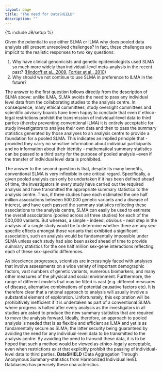 ```yaml
---
layout: page
title: "The need for DataSHIELD"
description: ""
---
```

{% include JB/setup %}

Given the potential to use either SLMA or ILMA why does pooled data analysis still present unresolved challenges? In fact, these challenges are implicit to the realistic responses to two key questions: 

1. Why have clinical genomicists and genetic epidemiologists used SLMA so much more widely than individual-level meta-analysis in the recent past? ([Hindorff et al., 2009](/references), [Fortier et al., 2010](/references))
2. Why should we not continue to use SLMA in preference to ILMA in the future?

The answer to the first question follows directly from the description of SLMA above: unlike ILMA, SLMA avoids the need to pass any individual level data from the collaborating studies to the analysis centre. In consequence, many ethical committees, study oversight committees and scientific advisory boards have been happy to conclude that even if ethico-legal restrictions prohibit the transmission of individual-level data to third parties (thereby preventing conventional ILMA) it is entirely acceptable for study investigators to analyse their own data and then to pass the summary statistics generated by those analyses to an analysis centre to provide a foundation for a pooled SLMA. This indicates an implied principle that - provided they carry no sensitive information about individual participants and no information about their identity – mathematical summary statistics can be passed to a third party for the purpose of pooled analysis –even if the transfer of individual level data is prohibited.

The answer to the second question is that, despite its many benefits, conventional SLMA is very inflexible in one critical regard. Specifically, a given pooled analysis can only be undertaken if it has been defined ahead of time, the investigators in every study have carried out the required analysis and have transmitted the appropriate summary statistics to the analysis centre. Thus, if three studies have each estimated the one half million associations between 500,000 genetic variants and a disease of interest, and have each passed the summary statistics reflecting these associations to the analysis centre, SLMA can easily be used to estimate the overall associations (pooled across all three studies) for each of the 500,000 variants. But whereas, a simple - indeed, obvious - next step in the analysis of a single study would be to determine whether there are any sex-specific effects amongst those variants that exhibited a significant association, such an analysis would be fundamentally impossible under SLMA unless each study had also been asked ahead of time to provide summary statistics for the one half million sex-gene interactions reflecting each of these sex-specific differences.

As bioscience progresses, scientists are increasingly faced with analyses that involve assessments on a wide variety of important demographic factors, vast numbers of genetic variants, numerous biomarkers, and many other measures of the physical and social environment. Furthermore, the range of different models that may be fitted is vast (e.g. different measures of disease, alternative combinations of potential causative factors etc). It is therefore clear that a rational approach to analysis will usually involve a substantial element of exploration. Unfortunately, this exploration will be prohibitively inefficient if it is undertaken as part of a conventional SLMA: where progress is halted after every analysis as the investigators in all studies are asked to produce the new summary statistics that are required to move the analysis forward. Ideally, therefore, an approach to pooled analysis is needed that is as flexible and efficient as ILMA and yet is as fundamentally secure as SLMA; the latter security being guaranteed by avoiding the need for any individual-level data to be transmitted to the analysis centre. By avoiding the need to transmit these data, it is to be hoped that such a method would be viewed as ethico-legally acceptable, even when restrictions exist that explicitly prohibit the passing of individual-level data to third parties. **DataSHIELD** (Data Aggregation Through Anonymous Summary-statistics from Harmonized Individual levEL Databases) has precisely these characteristics.